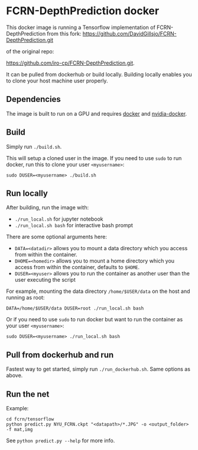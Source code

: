 # FCRN-DepthPrediction docker
This docker image is running a Tensorflow implementation of FCRN-DepthPrediction
from this fork: https://github.com/DavidGillsjo/FCRN-DepthPrediction.git

of the original repo:

https://github.com/iro-cp/FCRN-DepthPrediction.git.

It can be pulled from dockerhub or build locally.
Building locally enables you to clone your host machine user properly.

## Dependencies
The image is built to run on a GPU and requires [docker](https://docs.docker.com/get-started/)
and [nvidia-docker](https://github.com/NVIDIA/nvidia-docker).

## Build
Simply run `./build.sh`.

This will setup a cloned user in the image.
If you need to use `sudo` to run docker, run this to clone your user `<myusername>`:
```
sudo DUSER=<myusername> ./build.sh
```

## Run locally
After building, run the image with:
- `./run_local.sh` for jupyter notebook
- `./run_local.sh bash` for interactive bash prompt

There are some optional arguments here:
- `DATA=<datadir>` allows you to mount a data directory which you access from within the container.
- `DHOME=<homedir>` allows you to mount a home directory which you access from within the container, defaults to `$HOME`.
- `DUSER=<myuser>` allows you to run the container as another user than the user executing the script

For example, mounting the data directory `/home/$USER/data` on the host and running as root:
```
DATA=/home/$USER/data DUSER=root ./run_local.sh bash
```

Or if you need to use `sudo` to run docker but want to run the container as your user `<myusername>`:
```
sudo DUSER=<myusername> ./run_local.sh bash
```

## Pull from dockerhub and run
Fastest way to get started, simply run `./run_dockerhub.sh`.
Same options as above.

## Run the net
Example:
```
cd fcrn/tensorflow
python predict.py NYU_FCRN.ckpt "<datapath>/*.JPG" -o <output_folder> -f mat,img
```
See `python predict.py --help` for more info.
